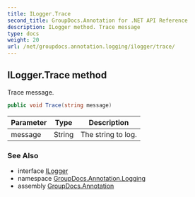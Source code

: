 ```yaml
---
title: ILogger.Trace
second_title: GroupDocs.Annotation for .NET API Reference
description: ILogger method. Trace message
type: docs
weight: 20
url: /net/groupdocs.annotation.logging/ilogger/trace/
---
```

## ILogger.Trace method

Trace message.

```csharp
public void Trace(string message)
```

| Parameter | Type | Description |
| --- | --- | --- |
| message | String | The string to log. |

### See Also

* interface [ILogger](../)
* namespace [GroupDocs.Annotation.Logging](../../ilogger/)
* assembly [GroupDocs.Annotation](../../../)



